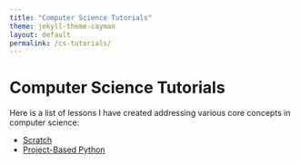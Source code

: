 ```yaml
---
title: "Computer Science Tutorials"
theme: jekyll-theme-cayman
layout: default
permalink: /cs-tutorials/
---
```


# Computer Science Tutorials

Here is a list of lessons I have created addressing various core concepts in computer science:
* [Scratch](scratch-1c.html)
* [Project-Based Python](python-2.html)
